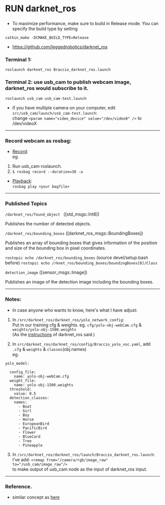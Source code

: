 # RUN darknet_ros

###
* To maximize performance, make sure to build in Release mode. You can specify the build type by setting
```
catkin_make -DCMAKE_BUILD_TYPE=Release
```
*  https://github.com/leggedrobotics/darknet_ros

### Terminal 1:
```
roslaunch darknet_ros Braccio_darknet_ros.launch 
```

### Terminal 2: use usb_cam to publish webcam image, darknet_ros would subscribe to it.
```
roslaunch usb_cam usb_cam-test.launch 
```

* if you have multiple camera on your computer, edit `src/usb_cam/launch/usb_cam-test.launch`:  
change `<param name="video_device" value="/dev/video0" />` to /dev/videoX

--- 
### Record webcam as rosbag:
* [Record](http://wiki.ros.org/rosbag/Commandline#record):  
eg.  
1. Run usb_cam roslaunch.
2. `$ rosbag record --duration=30 -a`  
* [Playback](http://wiki.ros.org/rosbag/Tutorials/Recording%20and%20playing%20back%20data):  
`rosbag play <your bagfile>`  

---
### Published Topics

`/darknet_ros/found_object ` ([std_msgs::Int8])

Publishes the number of detected objects.

`/darknet_ros/bounding_boxes` ([darknet_ros_msgs::BoundingBoxes])

Publishes an array of bounding boxes that gives information of the position and size of the bounding box in pixel coordinates.

`rostopic echo /darknet_ros/bounding_boxes` 
(source devel/setup.bash before)
`rostopic echo /rknet_ros/bounding_boxes/boundingBoxes[0]/Class`

`detection_image` ([sensor_msgs::Image])

Publishes an image of the detection image including the bounding boxes.

---
### Notes:
* In case anyone who wants to know, here's what I have adjust:  

1. In `/src/darknet_ros/darknet_ros/yolo_network_config`:  
Put in our training cfg & weights. 
eg. `cfg/yolo-obj-webCam.cfg`  &  `weights/yolo-obj-1500.weights`  
(As the [instructions](https://github.com/leggedrobotics/darknet_ros#use-your-own-detection-objects) of darknet_ros said.)

2. In `src/darknet_ros/darknet_ros/config/Braccio_yolo_voc.yaml`, add `.cfg` & `weights` & `classes`(obj.names)  
eg.  
```
yolo_model:

  config_file:
    name: yolo-obj-webCam.cfg
  weight_file:
    name: yolo-obj-1500.weights
  threshold:
    value: 0.5
  detection_classes:
    names:
      - Boat
      - Girl
      - Boy
      - Horse
      - EuropeanBird
      - PacificBird
      - Flower
      - BlueCard
      - Tree
      - Pineapple
```

3. In `/src/darknet_ros/darknet_ros/launch/Braccio_darknet_ros.launch`:  
I've add: `<remap from="/camera/rgb/image_raw" to="/usb_cam/image_raw"/>`  
to make output of usb_cam node as the input of darknet_ros input.

---
### Reference.
* similar concept as [here](https://qiita.com/nnn112358/items/d696681d5b0577d633b6)

